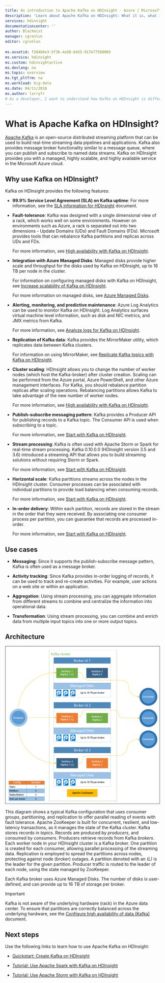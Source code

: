 ```yaml
---
title: An introduction to Apache Kafka on HDInsight - Azure | Microsoft Docs
description: 'Learn about Apache Kafka on HDInsight: What it is, what it does, and where to find examples and getting started information.'
services: hdinsight
documentationcenter: ''
author: Blackmist
manager: cgronlun
editor: cgronlun

ms.assetid: f284b6e3-5f3b-4a50-b455-917e77588069
ms.service: hdinsight
ms.custom: hdinsightactive
ms.devlang: na
ms.topic: overview
ms.tgt_pltfrm: na
ms.workload: big-data
ms.date: 04/11/2018
ms.author: larryfr
# As a developer, I want to understand how Kafka on HDInsight is different from Kafka on other platforms.
---
```

# What is Apache Kafka on HDInsight?

[Apache Kafka](https://kafka.apache.org) is an open-source distributed streaming platform that can be used to build real-time streaming data pipelines and applications. Kafka also provides message broker functionality similar to a message queue, where you can publish and subscribe to named data streams. Kafka on HDInsight provides you with a managed, highly scalable, and highly available service in the Microsoft Azure cloud. 

## Why use Kafka on HDInsight?

Kafka on HDInsight provides the following features:

* __99.9% Service Level Agreement (SLA) on Kafka uptime__: For more information, see the [SLA information for HDInsight](https://azure.microsoft.com/support/legal/sla/hdinsight/v1_0/) document.

* __Fault-tolerance__: Kafka was designed with a single dimensional view of a rack, which works well on some environments. However on environments such as Azure, a rack is separated out into two dimensions - Update Domains (UDs) and Fault Domains (FDs). Microsoft provides tools that can rebalance Kafka partitions and replicas across UDs and FDs. 

    For more information, see [High availability with Kafka on HDInsight](apache-kafka-high-availability.md).

* **Integration with Azure Managed Disks**: Managed disks provide higher scale and throughput for the disks used by Kafka on HDInsight, up to 16 TB per node in the cluster.

    For information on configuring managed disks with Kafka on HDInsight, see [Increase scalability of Kafka on HDInsight](apache-kafka-scalability.md).

    For more information on managed disks, see [Azure Managed Disks](../../virtual-machines/windows/managed-disks-overview.md).

* **Alerting, monitoring, and predictive maintenance**: Azure Log Analytics can be used to monitor Kafka on HDInsight. Log Analytics surfaces virtual machine level information, such as disk and NIC metrics, and JMX metrics from Kafka.

    For more information, see [Analyze logs for Kafka on HDInsight](apache-kafka-log-analytics-operations-management.md).

* **Replication of Kafka data**: Kafka provides the MirrorMaker utility, which replicates data between Kafka clusters.

    For information on using MirrorMaker, see [Replicate Kafka topics with Kafka on HDInsight](apache-kafka-mirroring.md).

* **Cluster scaling**: HDInsight allows you to change the number of worker nodes (which host the Kafka-broker) after cluster creation. Scaling can be performed from the Azure portal, Azure PowerShell, and other Azure management interfaces. For Kafka, you should rebalance partition replicas after scaling operations. Rebalancing partitions allows Kafka to take advantage of the new number of worker nodes.

    For more information, see [High availability with Kafka on HDInsight](apache-kafka-high-availability.md).

* **Publish-subscribe messaging pattern**: Kafka provides a Producer API for publishing records to a Kafka topic. The Consumer API is used when subscribing to a topic.

    For more information, see [Start with Kafka on HDInsight](apache-kafka-get-started.md).

* **Stream processing**: Kafka is often used with Apache Storm or Spark for real-time stream processing. Kafka 0.10.0.0 (HDInsight version 3.5 and 3.6) introduced a streaming API that allows you to build streaming solutions without requiring Storm or Spark.

    For more information, see [Start with Kafka on HDInsight](apache-kafka-get-started.md).

* **Horizontal scale**: Kafka partitions streams across the nodes in the HDInsight cluster. Consumer processes can be associated with individual partitions to provide load balancing when consuming records.

    For more information, see [Start with Kafka on HDInsight](apache-kafka-get-started.md).

* **In-order delivery**: Within each partition, records are stored in the stream in the order that they were received. By associating one consumer process per partition, you can guarantee that records are processed in-order.

    For more information, see [Start with Kafka on HDInsight](apache-kafka-get-started.md).

## Use cases

* **Messaging**: Since it supports the publish-subscribe message pattern, Kafka is often used as a message broker.

* **Activity tracking**: Since Kafka provides in-order logging of records, it can be used to track and re-create activities. For example, user actions on a web site or within an application.

* **Aggregation**: Using stream processing, you can aggregate information from different streams to combine and centralize the information into operational data.

* **Transformation**: Using stream processing, you can combine and enrich data from multiple input topics into one or more output topics.

## Architecture

![Kafka cluster configuration](./media/apache-kafka-introduction/kafka-cluster.png)

This diagram shows a typical Kafka configuration that uses consumer groups, partitioning, and replication to offer parallel reading of events with fault tolerance. Apache ZooKeeper is built for concurrent, resilient, and low-latency transactions, as it manages the state of the Kafka cluster. Kafka stores records in *topics*. Records are produced by *producers*, and consumed by *consumers*. Producers retrieve records from Kafka *brokers*. Each worker node in your HDInsight cluster is a Kafka broker. One partition is created for each consumer, allowing parallel processing of the streaming data. Replication is employed to spread the partitions across nodes, protecting against node (broker) outages. A partition denoted with an *(L)* is the leader for the given partition. Producer traffic is routed to the leader of each node, using the state managed by ZooKeeper.

Each Kafka broker uses Azure Managed Disks. The number of disks is user-defined, and can provide up to 16 TB of storage per broker.

> [!IMPORTANT]
> Kafka is not aware of the underlying hardware (rack) in the Azure data center. To ensure that partitions are correctly balanced across the underlying hardware, see the [Configure high availability of data (Kafka)](apache-kafka-high-availability.md) document.

## Next steps

Use the following links to learn how to use Apache Kafka on HDInsight:

* [Quickstart: Create Kafka on HDInsight](apache-kafka-get-started.md)

* [Tutorial: Use Apache Spark with Kafka on HDInsight](../hdinsight-apache-spark-with-kafka.md)

* [Tutorial: Use Apache Storm with Kafka on HDInsight](../hdinsight-apache-storm-with-kafka.md)